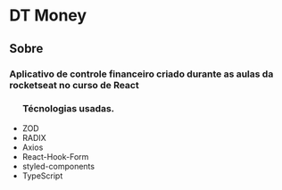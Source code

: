 <h1>DT Money</h1>
<h2>Sobre</h2>
<h3>Aplicativo de controle financeiro criado durante as aulas da rocketseat no curso de React</h3>
<ul>
  <h3>Técnologias usadas.</h3>
  <li>ZOD</li>
  <li>RADIX</li>
  <li>Axios</li>
  <li>React-Hook-Form</li>
  <li>styled-components</li>
  <li>TypeScript</li>
</ul>


